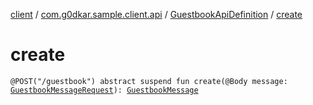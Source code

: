 [client](../../index.md) / [com.g0dkar.sample.client.api](../index.md) / [GuestbookApiDefinition](index.md) / [create](./create.md)

# create

`@POST("/guestbook") abstract suspend fun create(@Body message: `[`GuestbookMessageRequest`](../../com.g0dkar.sample.client.model/-guestbook-message-request/index.md)`): `[`GuestbookMessage`](../../com.g0dkar.sample.client.model/-guestbook-message/index.md)